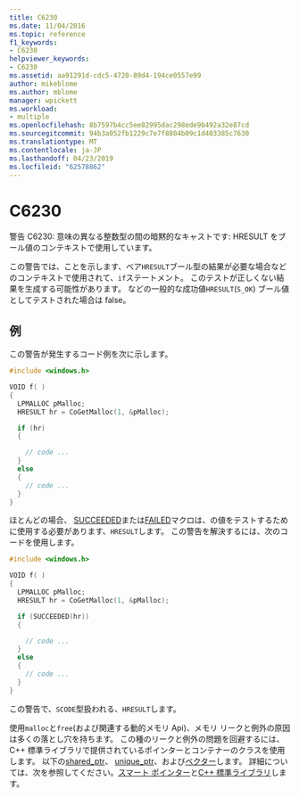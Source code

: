 ```yaml
---
title: C6230
ms.date: 11/04/2016
ms.topic: reference
f1_keywords:
- C6230
helpviewer_keywords:
- C6230
ms.assetid: aa91291d-cdc5-4720-89d4-194ce0557e99
author: mikeblome
ms.author: mblome
manager: wpickett
ms.workload:
- multiple
ms.openlocfilehash: 8b7597b4cc5ee82995dac298ede9b492a32e87cd
ms.sourcegitcommit: 94b3a052fb1229c7e7f8804b09c1d403385c7630
ms.translationtype: MT
ms.contentlocale: ja-JP
ms.lasthandoff: 04/23/2019
ms.locfileid: "62578862"
---
```

# <a name="c6230"></a>C6230

警告 C6230: 意味の異なる整数型の間の暗黙的なキャストです: HRESULT をブール値のコンテキストで使用しています。

この警告では、ことを示します、ベア`HRESULT`ブール型の結果が必要な場合などのコンテキストで使用されて、`if`ステートメント。 このテストが正しくない結果を生成する可能性があります。 などの一般的な成功値`HRESULT`(`S_OK`) ブール値としてテストされた場合は false。

## <a name="example"></a>例

この警告が発生するコード例を次に示します。

```cpp
#include <windows.h>

VOID f( )
{
  LPMALLOC pMalloc;
  HRESULT hr = CoGetMalloc(1, &pMalloc);

  if (hr)
  {

    // code ...
  }
  else
  {
    // code ...
  }
}
```

ほとんどの場合、 [SUCCEEDED](/windows/desktop/api/winerror/nf-winerror-succeeded)または[FAILED](/windows/desktop/api/winerror/nf-winerror-failed)マクロは、の値をテストするために使用する必要があります、`HRESULT`します。 この警告を解決するには、次のコードを使用します。

```cpp
#include <windows.h>

VOID f( )
{
  LPMALLOC pMalloc;
  HRESULT hr = CoGetMalloc(1, &pMalloc);

  if (SUCCEEDED(hr))
  {

    // code ...
  }
  else
  {
    // code ...
  }
}
```

この警告で、`SCODE`型扱われる、`HRESULT`します。

使用`malloc`と`free`(および関連する動的メモリ Api)、メモリ リークと例外の原因は多くの落とし穴を持ちます。 この種のリークと例外の問題を回避するには、C++ 標準ライブラリで提供されているポインターとコンテナーのクラスを使用します。 以下の[shared_ptr](/cpp/standard-library/shared-ptr-class)、 [unique_ptr](/cpp/standard-library/unique-ptr-class)、および[ベクター](/cpp/standard-library/vector)します。 詳細については、次を参照してください。[スマート ポインター](/cpp/cpp/smart-pointers-modern-cpp)と[C++ 標準ライブラリ](/cpp/standard-library/cpp-standard-library-reference)します。